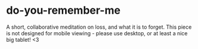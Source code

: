 # do-you-remember-me
A short, collaborative meditation on loss, and what it is to forget.  This piece is not designed for mobile viewing - please use desktop, or at least a nice big tablet! <3
